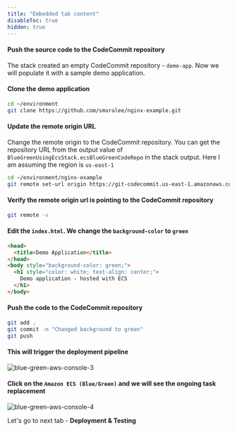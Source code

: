 ```yaml
---
title: "Embedded tab content"
disableToc: true
hidden: true
---
```


#### Push the source code to the CodeCommit repository
The stack created an empty CodeCommit repository - `demo-app`. Now we will populate it with a sample demo application.

#### Clone the demo application
```bash
cd ~/environment
git clone https://github.com/smuralee/nginx-example.git
```

#### Update the remote origin URL
Change the remote origin to the CodeCommit repository. You can get the repository URL from the output value of `BlueGreenUsingEcsStack.ecsBlueGreenCodeRepo` in the stack output. Here I am assuming the region is `us-east-1`

```bash
cd ~/environment/nginx-example
git remote set-url origin https://git-codecommit.us-east-1.amazonaws.com/v1/repos/demo-app
```

#### Verify the remote origin url is pointing to the CodeCommit repository
```bash
git remote -v
```

#### Edit the `index.html`. We change the `background-color` to `green`
```html
<head>
  <title>Demo Application</title>
</head>
<body style="background-color: green;">
  <h1 style="color: white; text-align: center;">
    Demo application - hosted with ECS
  </h1>
</body>
```


#### Push the code to the CodeCommit repository
```bash
git add .
git commit -m "Changed background to green"
git push
``` 

#### This will trigger the deployment pipeline

![blue-green-aws-console-3](/images/blue-green-aws-console-3.png)

#### Click on the `Amazon ECS (Blue/Green)` and we will see the ongoing task replacement

![blue-green-aws-console-4](/images/blue-green-aws-console-4.png)

Let's go to next tab - **Deployment & Testing**

